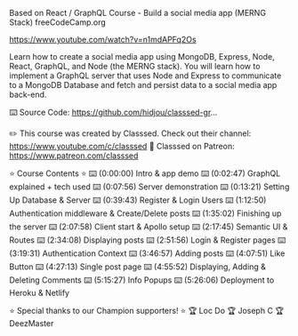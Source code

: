 Based on React / GraphQL Course - Build a social media app (MERNG Stack)
freeCodeCamp.org

https://www.youtube.com/watch?v=n1mdAPFq2Os

Learn how to create a social media app using MongoDB, Express, Node, React, GraphQL, and Node (the MERNG stack). You will learn how to implement a GraphQL server that uses Node and Express to communicate to a MongoDB Database and fetch and persist data to a social media app back-end.

⌨️ Source Code: https://github.com/hidjou/classsed-gr...

✏️ This course was created by Classsed. Check out their channel: https://www.youtube.com/c/classsed
🔗 Classsed on Patreon: https://www.patreon.com/classsed

⭐️ Course Contents ⭐️
⌨️ (0:00:00) Intro & app demo
⌨️ (0:02:47) GraphQL explained + tech used 
⌨️ (0:07:56) Server demonstration
⌨️ (0:13:21) Setting Up Database & Server
⌨️ (0:39:43) Register & Login Users
⌨️ (1:12:50) Authentication middleware & Create/Delete posts
⌨️ (1:35:02) Finishing up the server
⌨️ (2:07:58) Client start & Apollo setup
⌨️ (2:17:45) Semantic UI & Routes
⌨️ (2:34:08) Displaying posts
⌨️ (2:51:56) Login & Register pages
⌨️ (3:19:31) Authentication Context
⌨️ (3:46:57) Adding posts
⌨️ (4:07:51) Like Button
⌨️ (4:27:13) Single post page
⌨️ (4:55:52) Displaying, Adding & Deleting Comments
⌨️ (5:15:27) Info Popups
⌨️ (5:26:06) Deployment to Heroku & Netlify

⭐️ Special thanks to our Champion supporters! ⭐️ 
🏆 Loc Do
🏆 Joseph C
🏆 DeezMaster